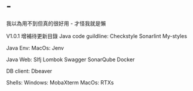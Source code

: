 # -
我以為用不到但真的很好用 - 才怪我就是懶

V1.0.1 增補待更新目錄
Java code guildline:
  Checkstyle
  Sonarlint
  My-styles
  
Java Env:
  MacOs:
    Jenv

Java Web:
  Slfj
  Lombok
  Swagger
  SonarQube
  Docker

DB client:
  Dbeaver

Shells:
  Windows:
    MobaXterm
  MacOs:
    RTXs
    
